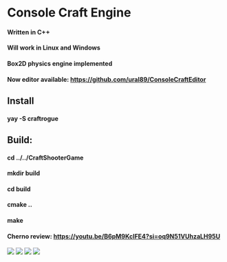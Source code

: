# Console Craft Engine
#### Written in C++
#### Will work in Linux and Windows
#### Box2D physics engine implemented
#### Now editor available: https://github.com/ural89/ConsoleCraftEditor
## Install
#### yay -S craftrogue
## Build:
#### cd ../../CraftShooterGame
#### mkdir build
#### cd build
#### cmake ..
#### make
#### Cherno review: https://youtu.be/B6pM9KcIFE4?si=oq9N51VUhzaLH95U
![](https://i.imgur.com/BLq1ezI.gif)
![](https://i.imgur.com/9d8UEKM.gif)
![](https://i.imgur.com/CzWwIyO.gif)
![](https://i.imgur.com/IBZJttl.gif)
